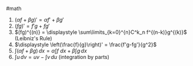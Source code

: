 #math
1. $(\alpha f + \beta g)' = \alpha f' + \beta g'$
2. $(fg)' = f'g +fg'$
3. $(fg)^{(n)} = \displaystyle \sum\limits_{k=0}^{n}C^k_n f^{(n-k)}g^{(k)}$ (Leibniz's Rule)
4. $\displaystyle \left(\frac{f}{g}\right)' = \frac{f'g-fg'}{g^2}$
5. $\displaystyle \int (\alpha f + \beta g)\, dx = \alpha \int f\ dx + \beta \int g\, dx$
6. $\displaystyle \int u\, dv = uv - \int v\, du$ (integration by parts)
